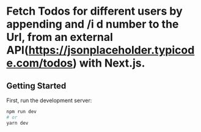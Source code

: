 # Fetch Todos for different users by appending and /i d number to the Url, from an external API(https://jsonplaceholder.typicode.com/todos)  with Next.js.

## Getting Started

First, run the development server:

```bash
npm run dev
# or
yarn dev
```


